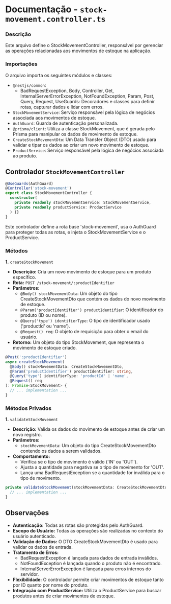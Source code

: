 # Documentação - `stock-movement.controller.ts`

### Descrição
Este arquivo define o StockMovementController, responsável por gerenciar as operações relacionadas aos movimentos de estoque na aplicação.

### Importações
O arquivo importa os seguintes módulos e classes:

* `@nestjs/common`:
  * BadRequestException, Body, Controller, Get, InternalServerErrorException, NotFoundException, Param, Post, Query, Request, UseGuards: Decoradores e classes para definir rotas, capturar dados e lidar com erros.
* `StockMovementService`: Serviço responsável pela lógica de negócios associada aos movimentos de estoque.
* `AuthGuard`: Guarda de autenticação personalizada.
* `@prisma/client`: Utiliza a classe StockMovement, que é gerada pelo Prisma para manipular os dados de movimento de estoque.
* `CreateStockMovementDto`: Um Data Transfer Object (DTO) usado para validar e tipar os dados ao criar um novo movimento de estoque.
* `ProductService`: Serviço responsável pela lógica de negócios associada ao produto.

## Controlador `StockMovementController`
```typescript
@UseGuards(AuthGuard)
@Controller('stock-movement')
export class StockMovementController {
  constructor(
    private readonly stockMovementService: StockMovementService,
    private readonly productService: ProductService
  ) {}
}
```
Este controlador define a rota base 'stock-movement', usa o AuthGuard para proteger todas as rotas, e injeta o StockMovementService e o ProductService.

### Métodos
**1.** `createStockMovement`
* **Descrição:** Cria um novo movimento de estoque para um produto específico.
* **Rota:** `POST /stock-movement/:productIdentifier`
* **Parâmetros:**
  * `@Body() stockMovementData`: Um objeto do tipo CreateStockMovementDto que contém os dados do novo movimento de estoque.
  * `@Param('productIdentifier') productIdentifier`: O identificador do produto (ID ou nome).
  * `@Query('type') identifierType`: O tipo de identificador usado ('productId' ou 'name').
  * `@Request() req`: O objeto de requisição para obter o email do usuário.
* **Retorno:** Um objeto do tipo StockMovement, que representa o movimento de estoque criado.
```typescript
@Post(':productIdentifier')
async createStockMovement(
  @Body() stockMovementData: CreateStockMovementDto,
  @Param('productIdentifier') productIdentifier: string,
  @Query('type') identifierType: 'productId' | 'name',
  @Request() req
): Promise<StockMovement> {
  // ... implementation ...
}
```

### Métodos Privados
**1.** `validateStockMovement`
* **Descrição:** Valida os dados do movimento de estoque antes de criar um novo registro.
* **Parâmetros:**
  * `stockMovementData`: Um objeto do tipo CreateStockMovementDto contendo os dados a serem validados.
* **Comportamento:**
  * Verifica se o tipo de movimento é válido ('IN' ou 'OUT').
  * Ajusta a quantidade para negativa se o tipo de movimento for 'OUT'.
  * Lança uma BadRequestException se a quantidade for inválida para o tipo de movimento.
```typescript
private validateStockMovement(stockMovementData: CreateStockMovementDto): void {
  // ... implementation ...
}
```

## Observações
* **Autenticação:** Todas as rotas são protegidas pelo AuthGuard.
* **Escopo do Usuário:** Todas as operações são realizadas no contexto do usuário autenticado.
* **Validação de Dados:** O DTO CreateStockMovementDto é usado para validar os dados de entrada.
* **Tratamento de Erros:** 
  * BadRequestException é lançada para dados de entrada inválidos.
  * NotFoundException é lançada quando o produto não é encontrado.
  * InternalServerErrorException é lançada para erros internos do servidor.
* **Flexibilidade:** O controlador permite criar movimentos de estoque tanto por ID quanto por nome do produto.
* **Integração com ProductService:** Utiliza o ProductService para buscar produtos antes de criar movimentos de estoque.
